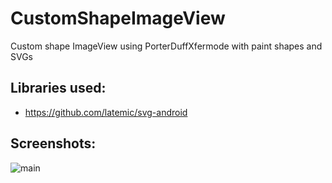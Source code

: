 CustomShapeImageView
====================

Custom shape ImageView using PorterDuffXfermode with paint shapes and SVGs

Libraries used:
---------------
- https://github.com/latemic/svg-android

Screenshots:
------------
![main](https://raw.github.com/MostafaGazar/CustomShapeImageView/master/Screenshot_2013-11-05-23-08-12.png)
